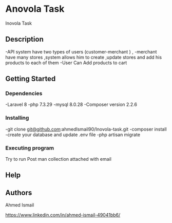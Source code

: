 # Anovola Task

Inovola Task 

## Description

-API system  have two types of users (customer-merchant ) , 
-merchant have many stores ,system allows him to create ,update stores and add his products to each of them 
-User Can Add products to cart 

## Getting Started

### Dependencies

-Laravel 8
-php  7.3.29
-mysql   8.0.28
-Composer version 2.2.6

### Installing
-git clone git@github.com:ahmedIsmail90/Inovola-task.git
-composer install 
-create your database and update .env file
-php artisan migrate

### Executing program
Try to run Post man collection attached with email 
## Help

## Authors

Ahmed Ismail

https://www.linkedin.com/in/ahmed-ismail-49041bb6/

